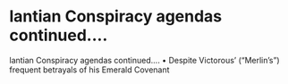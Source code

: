 # lantian Conspiracy agendas continued....

lantian Conspiracy agendas continued....
•  Despite Victorous’ (“Merlin’s”) frequent betrayals of his Emerald Covenant